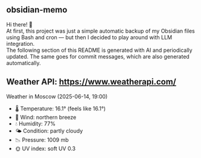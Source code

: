 ## obsidian-memo

Hi there! 👋 \
At first, this project was just a simple automatic backup of my Obsidian files using Bash and cron — but then I decided to play around with LLM integration. \
The following section of this README is generated with AI and periodically updated. The same goes for commit messages, which are also generated automatically.

Weather API: https://www.weatherapi.com/ 
---

Weather in Moscow (2025-06-14, 19:00)

- 🌡️ Temperature: 16.1° (feels like 16.1°)
- 💨 Wind: northern breeze
- 💧 Humidity: 77%
- 🌤️ Condition: partly cloudy 
- 📉 Pressure: 1009 mb
- 🌞 UV index: soft UV 0.3
